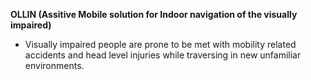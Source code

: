 **OLLIN (Assitive Mobile solution for Indoor navigation of the visually impaired)**

- Visually impaired people are prone to be met with mobility related accidents and head level injuries while traversing in new unfamiliar environments.


